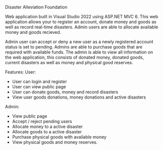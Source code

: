 Disaster Alleviation Foundation

Web application built in Visual Studio 2022 using ASP.NET MVC 6. This web application allows your to register an account, donate money and goods as well as record real-time disasters. Admin users are able to allocate available money and goods recieved.  

Admin user can accept or deny a new user as a newly registered account status is set to pending. Admins are able to purchase goods that are required with available funds. The admin is able to view all information on the web application, this consists of donated money, donated goods, current disasters as well as money and physical good reserves.

Features:
User:
- User can login and register
- User can view public page
- User can donate goods, money and record disasters
- View user goods donations, money donations and active disasters

Admin:
- View public page
- Accept / reject pending users
- Allocate money to a active disaster
- Allocate goods to a active disaster
- Purchase physical goods with available money
- View physical goods and money reserves.

